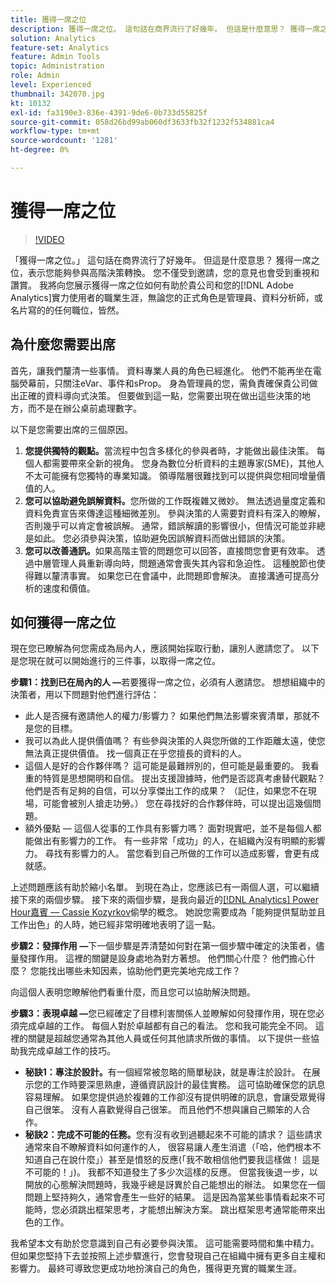 ```yaml
---
title: 獲得一席之位
description: 獲得一席之位。 這句話在商界流行了好幾年。 但這是什麼意思？ 獲得一席之位，表示您能夠參與高階決策轉換。 您不僅受到邀請，您的意見也會受到重視和讚賞。 我將向您展示獲得一席之位如何有助於貴公司和您身為 [!DNL Adobe Analytics] 管理員的職業生涯。
solution: Analytics
feature-set: Analytics
feature: Admin Tools
topic: Administration
role: Admin
level: Experienced
thumbnail: 342070.jpg
kt: 10132
exl-id: fa3190e3-836e-4391-9de6-0b733d55825f
source-git-commit: 058d26bd99ab060df3633fb32f1232f534881ca4
workflow-type: tm+mt
source-wordcount: '1281'
ht-degree: 0%

---
```


# 獲得一席之位

>[!VIDEO](https://video.tv.adobe.com/v/342070/?quality=12&learn=on)

「獲得一席之位。」 這句話在商界流行了好幾年。 但這是什麼意思？ 獲得一席之位，表示您能夠參與高階決策轉換。 您不僅受到邀請，您的意見也會受到重視和讚賞。 我將向您展示獲得一席之位如何有助於貴公司和您的[!DNL Adobe Analytics]實力使用者的職業生涯，無論您的正式角色是管理員、資料分析師，或名片寫的的任何職位，皆然。

## 為什麼您需要出席

首先，讓我們釐清一些事情。 資料專業人員的角色已經進化。 他們不能再坐在電腦熒幕前，只關注eVar、事件和sProp。 身為管理員的您，需負責確保貴公司做出正確的資料導向式決策。 但要做到這一點，您需要出現在做出這些決策的地方，而不是在辦公桌前處理數字。

以下是您需要出席的三個原因。

1. **您提供獨特的觀點。**&#x200B;當流程中包含多樣化的參與者時，才能做出最佳決策。 每個人都需要帶來全新的視角。 您身為數位分析資料的主題專家(SME)，其他人不太可能擁有您獨特的專業知識。 領導階層很難找到可以提供與您相同增量價值的人。
1. **您可以協助避免誤解資料。**&#x200B;您所做的工作既複雜又微妙。 無法透過量度定義和資料免責宣告來傳達這種細微差別。 參與決策的人需要對資料有深入的瞭解，否則幾乎可以肯定會被誤解。 通常，錯誤解讀的影響很小，但情況可能並非總是如此。 您必須參與決策，協助避免因誤解資料而做出錯誤的決策。
1. **您可以改善通訊。**&#x200B;如果高階主管的問題您可以回答，直接問您會更有效率。 透過中層管理人員重新導向時，問題通常會喪失其內容和急迫性。 這種脫節也使得難以釐清事實。 如果您已在會議中，此問題即會解決。 直接溝通可提高分析的速度和價值。

## 如何獲得一席之位

現在您已瞭解為何您需成為局內人，應該開始採取行動，讓別人邀請您了。 以下是您現在就可以開始進行的三件事，以取得一席之位。

**步驟1：找到已在局內的人 —**&#x200B;若要獲得一席之位，必須有人邀請您。 想想組織中的決策者，用以下問題對他們進行評估：

* 此人是否擁有邀請他人的權力/影響力？ 如果他們無法影響來賓清單，那就不是您的目標。
* 我可以為此人提供價值嗎？ 有些參與決策的人與您所做的工作距離太遠，使您無法真正提供價值。 找一個真正在乎您擅長的資料的人。
* 這個人是好的合作夥伴嗎？ 這可能是最難辨別的，但可能是最重要的。 我看重的特質是思想開明和自信。 提出支援證據時，他們是否認真考慮替代觀點？ 他們是否有足夠的自信，可以分享傑出工作的成果？ （記住，如果您不在現場，可能會被別人搶走功勞。） 您在尋找好的合作夥伴時，可以提出這幾個問題。
* 額外優點 — 這個人從事的工作具有影響力嗎？ 面對現實吧，並不是每個人都能做出有影響力的工作。 有一些非常「成功」的人，在組織內沒有明顯的影響力。 尋找有影響力的人。 當您看到自己所做的工作可以造成影響，會更有成就感。

上述問題應該有助於縮小名單。 到現在為止，您應該已有一兩個人選，可以繼續接下來的兩個步驟。 接下來的兩個步驟，是我向最近的[[!DNL Analytics] Power Hour嘉賓 — Cassie Kozyrkov](https://analyticshour.io/2021/12/14/182-making-better-decisions-and-being-useful-with-cassie-kozyrkov/)偷學的概念。 她說您需要成為「能夠提供幫助並且工作出色」的人時，她已經非常明確地表明了這一點。

**步驟2：發揮作用 —**&#x200B;下一個步驟是弄清楚如何對在第一個步驟中確定的決策者，儘量發揮作用。 這裡的關鍵是設身處地為對方著想。 他們關心什麼？ 他們擔心什麼？ 您能找出哪些未知因素，協助他們更完美地完成工作？

向這個人表明您瞭解他們看重什麼，而且您可以協助解決問題。

**步驟3：表現卓越 —**&#x200B;您已經確定了目標利害關係人並瞭解如何發揮作用，現在您必須完成卓越的工作。 每個人對於卓越都有自己的看法。 您和我可能完全不同。 這裡的關鍵是超越您通常為其他人員或任何其他請求所做的事情。 以下提供一些協助我完成卓越工作的技巧。

* **秘訣1：專注於設計。**&#x200B;有一個經常被忽略的簡單秘訣，就是專注於設計。 在展示您的工作時要深思熟慮，遵循資訊設計的最佳實務。 這可協助確保您的訊息容易理解。 如果您提供過於複雜的工作卻沒有提供明確的訊息，會讓受眾覺得自己很笨。 沒有人喜歡覺得自己很笨。 而且他們不想與讓自己顯笨的人合作。
* **秘訣2：完成不可能的任務。**&#x200B;您有沒有收到過聽起來不可能的請求？ 這些請求通常來自不瞭解資料如何運作的人， 很容易讓人產生消遣（「哈，他們根本不知道自己在說什麼」）甚至是憤怒的反應(「我不敢相信他們要我這樣做！ 這是不可能的！」)。 我都不知道發生了多少次這樣的反應。 但當我後退一步，以開放的心態解決問題時，我幾乎總是訝異於自己能想出的辦法。 如果您在一個問題上堅持夠久，通常會產生一些好的結果。 這是因為當某些事情看起來不可能時，您必須跳出框架思考，才能想出解決方案。 跳出框架思考通常能帶來出色的工作。

我希望本文有助於您意識到自己有必要參與決策。 這可能需要時間和集中精力。 但如果您堅持下去並按照上述步驟進行，您會發現自己在組織中擁有更多自主權和影響力。 最終可導致您更成功地扮演自己的角色，獲得更充實的職業生涯。

